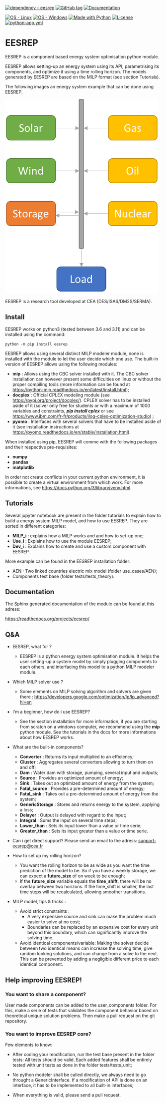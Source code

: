 [![dependency - eesrep](https://img.shields.io/badge/dependency-eesrep-blue)](https://pypi.org/project/eesrep)
[![GitHub tag](https://img.shields.io/github/tag/tmoulignier/eesrep?include_prereleases=&sort=semver&color=blue)](https://github.com/tmoulignier/eesrep/releases/) [![Documentation](https://img.shields.io/readthedocs/eesrep
)](https://eesrep.readthedocs.io/en/latest/)

[![OS - Linux](https://img.shields.io/badge/OS-Linux-blue?logo=linux&logoColor=white)](https://www.linux.org/ "Go to Linux homepage")
[![OS - Windows](https://img.shields.io/badge/OS-Windows-blue?logo=windows&logoColor=white)](https://www.microsoft.com/ "Go to Microsoft homepage")
[![Made with Python](https://img.shields.io/badge/Python->=3.6-blue?logo=python&logoColor=white)](https://python.org "Go to Python homepage")
[![License](https://img.shields.io/badge/License-MIT-blue)](#license)
[![python-app.yml](https://github.com/tmoulignier/EESREP/actions/workflows/python-app.yml/badge.svg)](https://github.com/tmoulignier/EESREP/actions/workflows/python-app.yml)



# EESREP


EESREP is a component based energy system optimisation python module.

EESREP allows setting-up an energy system using its API, parametrising its components, and optimize it using a time rolling horizon. The models generated by EESREP are based on the MILP format (see section Tutorials).

The following images an energy system example that can be done using EESREP.

<!-- <p align="center">
<img src="docs/images/system_example.png" alt="Energy system example" width="300"/>
</p> -->

![Energy system example](docs/images/system_example.png)

EESREP is a research tool developed at CEA (DES/ISAS/DM2S/SERMA).

##   Install

EESREP works on python3 (tested between 3.6 and 3.11) and can be installed using the command:

```
python -m pip install eesrep
```

EESREP allows using several distinct MILP modeler module, none is installed with the module to let the user decide which one use. The built-in version of EESREP allows using the following modules:

- **mip** : Allows using the CBC solver installed with it. The CBC solver installation can however present some difficulties on linux or without the proper compiling tools (more information can be found at https://python-mip.readthedocs.io/en/latest/install.html);
- **docplex** : Official CPLEX modeling module (see https://pypi.org/project/docplex/). CPLEX solver has to be installed aside of it (solver only free for students or with a maximum of 1000 variables and constraints, ***pip install cplex*** or see https://www.ibm.com/fr-fr/products/ilog-cplex-optimization-studio) ;
- **pyomo** : Interfaces with several solvers that have to be installed aside of it (see installation instructions at https://pyomo.readthedocs.io/en/stable/installation.html).

When installed using pip, EESREP will comme with the following packages and their respective pre-requisites:
- **numpy**
- **pandas**
- **matplotlib**

In order not create conflicts in your current python environment, it is possible to create a virtual environment from which work. For more informations, see https://docs.python.org/3/library/venv.html.

##   Tutorials

Several jupyter notebook are present in the folder tutorials to explain how to build a energy system MILP model, and how to use EESREP. They are sorted in different categories:

-   **MILP_i** : explains how a MILP works and and how to set-up one;
-   **Use_i** : Explains how to use the module EESREP;
-   **Dev_i** : Explains how to create and use a custom component with EESREP.

More example can be found in the EESREP installation folder:
- AEN : Two linked countries electric mix model (folder use_cases/AEN);
- Components test base (folder tests/tests_theory).

##   Documentation

The Sphinx generated documentation of the module can be found at this adress:

https://readthedocs.org/projects/eesrep/

##   Q&A

-   EESREP, what for ?
    -   EESREP is a python energy system optimisation module. It helps the user setting-up a system model by simply plugging components to each others, and interfacing this model to a python MILP modeler module.


-   Which MILP solver use ?
	-   Some elements on MILP solving algorithm and solvers are given there : https://developers.google.com/optimization/lp/lp_advanced?hl=en

-   I'm a beginner, how do i use EESREP?
	-   See the section installation for more information, if you are starting from scratch on a windows computer, we recommend using the **mip** python module. See the tutorials in the docs for more informations about how EESREP works.
    
-   What are the built-in components?
    -   **Converter** : Returns its input multiplied to an efficiency;
    -   **Cluster** : Aggregates several converters allowing to turn them on and off;
    -   **Dam** : Water dam with storage, pumping, several input and outputs;
    -   **Source** : Provides an optimized amount of energy;
    -   **Sink** : Takes out an optimized amount of energy from the system;
    -   **Fatal_source** : Provides a pre-determined amount of energy;
    -   **Fatal_sink** : Takes out a pre-determined amount of energy from the system;
    -   **GenericStorage** : Stores and returns energy to the system, applying a loss;
    -   **Delayer** : Output is delayed with regard to the input;
    -   **Integral** : Sums the input on several time steps;
    -   **Lower_than** : Sets its input lower than a value or time serie;
    -   **Greater_than** : Sets its input greater than a value or time serie.
    
-   Can i get direct support? Please send an email to the adress: support-eesrep@cea.fr

-   How to set up my rolling horizon?
	-   You want the rolling horizon to be as wide as you want the time prediction of the model to be. So if you have a weekly storage, we can expect a **future_size** of on week to be enough;
	-   If the **future_size** variable equals the **time_shift**, there will be no overlap between two horizons. If the time_shift is smaller, the last time steps will be recalculated, allowing smoother transitions.

-   MILP model, tips & tricks :
	-   Avoid strict constraints : 
		-   A very expensive source and sink can make the problem much easier to solve at no cost;
		-   Boundaries can be replaced by an expensive cost for every unit beyond this boundary, which can significantly improve the solving time.
	-   Avoid identical components/variable: Making the solver decide between two identical means can increase the solving time, give random looking solutions, and can change from a solve to the next. This can be prevented by adding a negligible different price to each identical component.


##   Help improving EESREP!

###  You want to share a component?

User made components can be added to the user_components folder. For this, make a serie of tests that validates the component behavior based on theoretical unique solution problems. Then make a pull request on the git repository.

###  You want to improve EESREP core?

Few elements to know:
-   After coding your modification, run the test base present in the folder tests: All tests should be valid. Each added features shall be entirely tested with unit tests as done in the folder tests/tests_unit;

-   No python modeler shall be called directly, we always need to go throught a GenericInterface. If a modification of API is done on an interface, it has to be implemented to all built-in interfaces;

-   When everything is valid, please send a pull request.